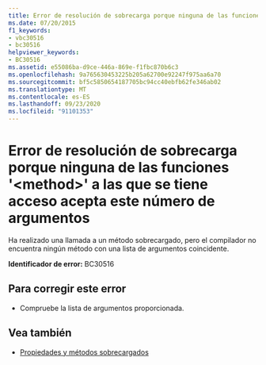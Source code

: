 ```yaml
---
title: Error de resolución de sobrecarga porque ninguna de las funciones '<method>' a las que se tiene acceso acepta este número de argumentos
ms.date: 07/20/2015
f1_keywords:
- vbc30516
- bc30516
helpviewer_keywords:
- BC30516
ms.assetid: e55086ba-d9ce-446a-869e-f1fbc870b6c3
ms.openlocfilehash: 9a765630453225b205a62700e92247f975aa6a70
ms.sourcegitcommit: bf5c5850654187705bc94cc40ebfb62fe346ab02
ms.translationtype: MT
ms.contentlocale: es-ES
ms.lasthandoff: 09/23/2020
ms.locfileid: "91101353"
---
```

# <a name="overload-resolution-failed-because-no-accessible-method-accepts-this-number-of-arguments"></a>Error de resolución de sobrecarga porque ninguna de las funciones '\<method>' a las que se tiene acceso acepta este número de argumentos

Ha realizado una llamada a un método sobrecargado, pero el compilador no encuentra ningún método con una lista de argumentos coincidente.  
  
 **Identificador de error:** BC30516  
  
## <a name="to-correct-this-error"></a>Para corregir este error  
  
- Compruebe la lista de argumentos proporcionada.  
  
## <a name="see-also"></a>Vea también

- [Propiedades y métodos sobrecargados](../programming-guide/language-features/objects-and-classes/overloaded-properties-and-methods.md)
